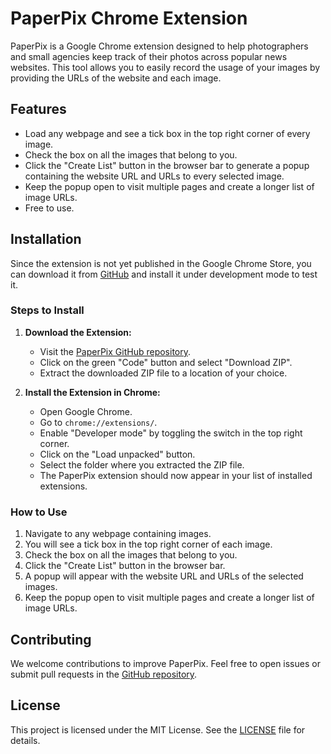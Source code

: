 # PaperPix Chrome Extension

PaperPix is a Google Chrome extension designed to help photographers and small agencies keep track of their photos across popular news websites. This tool allows you to easily record the usage of your images by providing the URLs of the website and each image.

## Features

- Load any webpage and see a tick box in the top right corner of every image.
- Check the box on all the images that belong to you.
- Click the "Create List" button in the browser bar to generate a popup containing the website URL and URLs to every selected image.
- Keep the popup open to visit multiple pages and create a longer list of image URLs.
- Free to use.

## Installation

Since the extension is not yet published in the Google Chrome Store, you can download it from [GitHub](https://github.com/terry-harris/PaperPix) and install it under development mode to test it.

### Steps to Install

1. **Download the Extension:**
   - Visit the [PaperPix GitHub repository](https://github.com/terry-harris/PaperPix).
   - Click on the green "Code" button and select "Download ZIP".
   - Extract the downloaded ZIP file to a location of your choice.

2. **Install the Extension in Chrome:**
   - Open Google Chrome.
   - Go to `chrome://extensions/`.
   - Enable "Developer mode" by toggling the switch in the top right corner.
   - Click on the "Load unpacked" button.
   - Select the folder where you extracted the ZIP file.
   - The PaperPix extension should now appear in your list of installed extensions.

### How to Use

1. Navigate to any webpage containing images.
2. You will see a tick box in the top right corner of each image.
3. Check the box on all the images that belong to you.
4. Click the "Create List" button in the browser bar.
5. A popup will appear with the website URL and URLs of the selected images.
6. Keep the popup open to visit multiple pages and create a longer list of image URLs.

## Contributing

We welcome contributions to improve PaperPix. Feel free to open issues or submit pull requests in the [GitHub repository](https://github.com/terry-harris/PaperPix).

## License

This project is licensed under the MIT License. See the [LICENSE](LICENSE) file for details.
